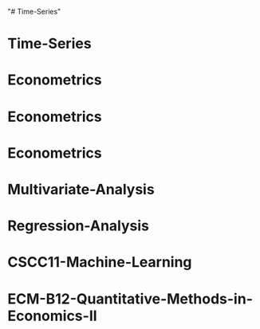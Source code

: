 "# Time-Series" 
# Time-Series
# Econometrics
# Econometrics
# Econometrics
# Multivariate-Analysis
# Regression-Analysis
# CSCC11-Machine-Learning
# ECM-B12-Quantitative-Methods-in-Economics-II
